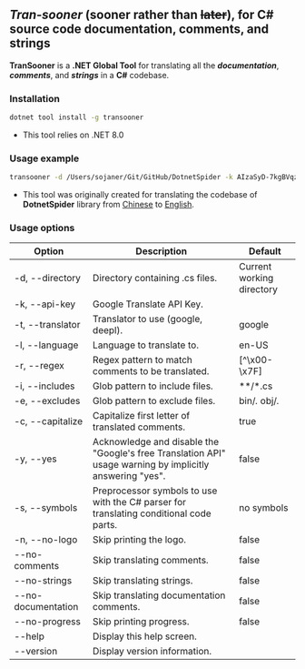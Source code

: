 ## ***Tran-sooner*** (**sooner** rather than ~~later~~), for C# source code documentation, comments, and strings
**TranSooner** is a **.NET Global Tool** for translating all the ***documentation***, ***comments***, and ***strings*** in a **C#** codebase.

### Installation
```bash
dotnet tool install -g transooner
```
- This tool relies on .NET 8.0

### Usage example
```bash
transooner -d /Users/sojaner/Git/GitHub/DotnetSpider -k AIzaSyD-7kgBVqzyJb0e6k3yvh1PEw0F42xS4T8 -t google -s Debug
```
- This tool was originally created for translating the codebase of **DotnetSpider** library from [Chinese](https://github.com/dotnetcore/DotnetSpider) to [English](https://github.com/Sojaner/DotnetSpider/tree/en-updated).

### Usage options
| Option              | Description                                                                                                  | Default                    |
|---------------------|--------------------------------------------------------------------------------------------------------------|----------------------------|
| -d, --directory     | Directory containing .cs files.                                                                              | Current working directory |
| -k, --api-key       | Google Translate API Key.                                                                                    |                            |
| -t, --translator    | Translator to use (google, deepl).                                                                           | google                     |
| -l, --language      | Language to translate to.                                                                                    | en-US                      |
| -r, --regex         | Regex pattern to match comments to be translated.                                                            | [^\x00-\x7F]               |
| -i, --includes      | Glob pattern to include files.                                                                               | **/*.cs                   |
| -e, --excludes      | Glob pattern to exclude files.                                                                               | bin/*.* obj/*.*            |
| -c, --capitalize    | Capitalize first letter of translated comments.                                                               | true                       |
| -y, --yes           | Acknowledge and disable the "Google's free Translation API" usage warning by implicitly answering "yes".     | false                      |
| -s, --symbols       | Preprocessor symbols to use with the C# parser for translating conditional code parts.                       | no symbols                 |
| -n, --no-logo       | Skip printing the logo.                                                                                      | false                      |
| --no-comments       | Skip translating comments.                                                                                   | false                      |
| --no-strings        | Skip translating strings.                                                                                    | false                      |
| --no-documentation  | Skip translating documentation comments.                                                                     | false                      |
| --no-progress       | Skip printing progress.                                                                                      | false                      |
| --help              | Display this help screen.                                                                                    |                            |
| --version           | Display version information.                                                                                 |                            |
